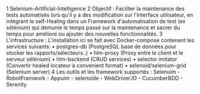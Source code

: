 1	Selenium-Artificial-Intelligence
2	Objectif :
Faciliter la maintenance des tests automatisés lors qu'il y a des modification sur l'interface utilisateur, en intégrant le self-Healing dans un Framework d'automatisation de test (ex sélénium) qui démunie le temps passé sur la maintenance et sacrer du temps pour améliore ou ajouter des nouvelles fonctionnalités.
3	L'infrastructure :
L'installation ici se fait avec Docker-compose contenant les services suivants:
•	postgres-db (PostgreSQL base de données pour stocker les rapports/sélecteurs..)
•	hlm-proxy (Proxy entre le client et le serveur sélénium)
•	hlm-backend (CRUD services)
•	selector imitator (Convertir healed locateur à convenient format)
•	selenoid/selenium-grid (Selenium server)
4	Les outils et les framework supportés :
Selenuim - RobotFramwork - Appuim - selenoide - WebDriver.IO - CucumberBDD - Serenity
